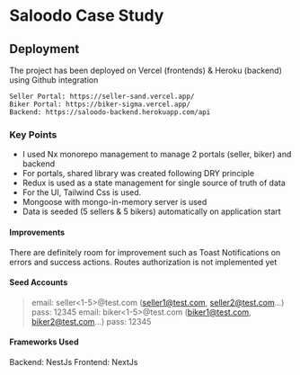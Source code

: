 # Saloodo Case Study

## Deployment
The project has been deployed on Vercel (frontends) & Heroku (backend) using Github integration
```
Seller Portal: https://seller-sand.vercel.app/
Biker Portal: https://biker-sigma.vercel.app/
Backend: https://saloodo-backend.herokuapp.com/api
```
### Key Points

- I used Nx monorepo management to manage 2 portals (seller, biker) and backend
- For portals, shared library was created following DRY principle
- Redux is used as a state management for single source of truth of data
- For the UI, Tailwind Css is used.
- Mongoose with mongo-in-memory server is used
- Data is seeded (5 sellers & 5 bikers) automatically on application start

#### Improvements
There are definitely room for improvement such as Toast Notifications on errors and success actions.
Routes authorization is not implemented yet

#### Seed Accounts
> email: seller<1-5>@test.com (seller1@test.com, seller2@test.com...)
> pass: 12345
> email: biker<1-5>@test.com (biker1@test.com, biker2@test.com...)
> pass: 12345

#### Frameworks Used
Backend: NestJs
Frontend: NextJs
